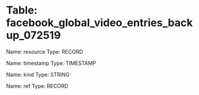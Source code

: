 Table: facebook_global_video_entries_backup_072519
==================================================

Name: resource
Type: RECORD

Name: timestamp
Type: TIMESTAMP

Name: kind
Type: STRING

Name: ref
Type: RECORD

